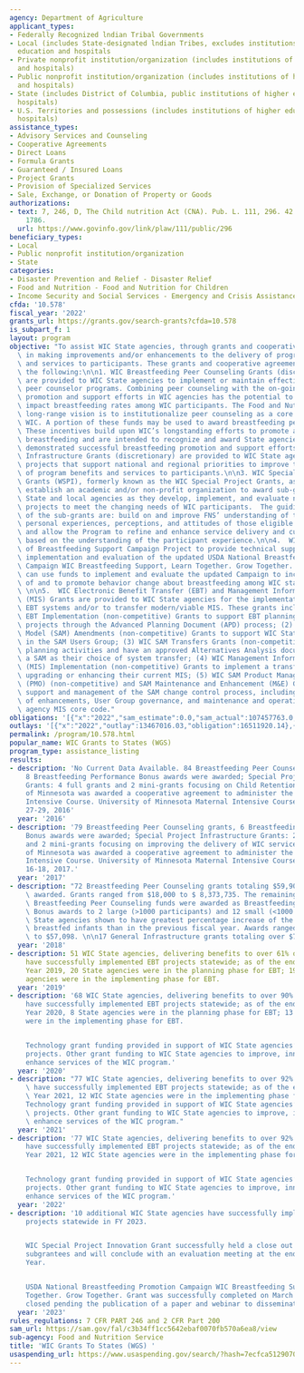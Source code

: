 ```yaml
---
agency: Department of Agriculture
applicant_types:
- Federally Recognized lndian Tribal Governments
- Local (includes State-designated lndian Tribes, excludes institutions of higher
  education and hospitals
- Private nonprofit institution/organization (includes institutions of higher education
  and hospitals)
- Public nonprofit institution/organization (includes institutions of higher education
  and hospitals)
- State (includes District of Columbia, public institutions of higher education and
  hospitals)
- U.S. Territories and possessions (includes institutions of higher education and
  hospitals)
assistance_types:
- Advisory Services and Counseling
- Cooperative Agreements
- Direct Loans
- Formula Grants
- Guaranteed / Insured Loans
- Project Grants
- Provision of Specialized Services
- Sale, Exchange, or Donation of Property or Goods
authorizations:
- text: 7, 246, D, The Child nutrition Act (CNA). Pub. L. 111, 296. 42 U.S.C. &sect;
    1786.
  url: https://www.govinfo.gov/link/plaw/111/public/296
beneficiary_types:
- Local
- Public nonprofit institution/organization
- State
categories:
- Disaster Prevention and Relief - Disaster Relief
- Food and Nutrition - Food and Nutrition for Children
- Income Security and Social Services - Emergency and Crisis Assistance
cfda: '10.578'
fiscal_year: '2022'
grants_url: https://grants.gov/search-grants?cfda=10.578
is_subpart_f: 1
layout: program
objective: "To assist WIC State agencies, through grants and cooperative agreements,\
  \ in making improvements and/or enhancements to the delivery of program benefits\
  \ and services to participants. These grants and cooperative agreements include\
  \ the following:\n\n1. WIC Breastfeeding Peer Counseling Grants (discretionary)\
  \ are provided to WIC State agencies to implement or maintain effective breastfeeding\
  \ peer counselor programs. Combining peer counseling with the on-going breastfeeding\
  \ promotion and support efforts in WIC agencies has the potential to significantly\
  \ impact breastfeeding rates among WIC participants. The Food and Nutrition Service’s\
  \ long-range vision is to institutionalize peer counseling as a core service in\
  \ WIC. A portion of these funds may be used to award breastfeeding performance bonuses.\
  \ These incentives build upon WIC’s longstanding efforts to promote and support\
  \ breastfeeding and are intended to recognize and award State agencies that have\
  \ demonstrated successful breastfeeding promotion and support efforts.\n\n2. WIC\
  \ Infrastructure Grants (discretionary) are provided to WIC State agencies for infrastructure\
  \ projects that support national and regional priorities to improve the delivery\
  \ of program benefits and services to participants.\n\n3. WIC Special Project Innovation\
  \ Grants (WSPI), formerly known as the WIC Special Project Grants, as awarded, will\
  \ establish an academic and/or non-profit organization to award sub-grants to WIC\
  \ State and local agencies as they develop, implement, and evaluate new or innovative\
  \ projects to meet the changing needs of WIC participants.  The guiding principles\
  \ of the sub-grants are: build on and improve FNS’ understanding of the diverse\
  \ personal experiences, perceptions, and attitudes of those eligible for WIC services;\
  \ and allow the Program to refine and enhance service delivery and customer service\
  \ based on the understanding of the participant experience.\n\n4.  WIC Implementation\
  \ of Breastfeeding Support Campaign Project to provide technical support for the\
  \ implementation and evaluation of the updated USDA National Breastfeeding Promotion\
  \ Campaign WIC Breastfeeding Support, Learn Together. Grow Together. State agencies\
  \ can use funds to implement and evaluate the updated Campaign to increase the knowledge\
  \ of and to promote behavior change about breastfeeding among WIC staff and participants.\
  \ \n\n5.  WIC Electronic Benefit Transfer (EBT) and Management Information System\
  \ (MIS) Grants are provided to WIC State agencies for the implementation of WIC\
  \ EBT systems and/or to transfer modern/viable MIS. These grants include: (1) WIC\
  \ EBT Implementation (non-competitive) Grants to support EBT planning or implementation\
  \ projects through the Advanced Planning Document (APD) process; (2) WIC State Agency\
  \ Model (SAM) Amendments (non-competitive) Grants to support WIC State agencies\
  \ in the SAM Users Group; (3) WIC SAM Transfers Grants (non-competitive) to complete\
  \ planning activities and have an approved Alternatives Analysis document justifying\
  \ a SAM as their choice of system transfer; (4) WIC Management Information Systems\
  \ (MIS) Implementation (non-competitive) Grants to implement a transfer MIS or are\
  \ upgrading or enhancing their current MIS; (5) WIC SAM Product Management Office\
  \ (PMO) (non-competitive) and SAM Maintenance and Enhancement (M&E) Grants for the\
  \ support and management of the SAM change control process, including prioritization\
  \ of enhancements, User Group governance, and maintenance and operation of the State\
  \ agency MIS core code."
obligations: '[{"x":"2022","sam_estimate":0.0,"sam_actual":107457763.0,"usa_spending_actual":12726175.67},{"x":"2023","sam_estimate":97000000.0,"sam_actual":0.0,"usa_spending_actual":5758023.52},{"x":"2024","sam_estimate":106999999.0,"sam_actual":0.0,"usa_spending_actual":17121581.96}]'
outlays: '[{"x":"2022","outlay":13467016.03,"obligation":16511920.14},{"x":"2023","outlay":5634027.62,"obligation":13791002.0},{"x":"2024","outlay":4787615.13,"obligation":21633136.6}]'
permalink: /program/10.578.html
popular_name: WIC Grants to States (WGS)
program_type: assistance_listing
results:
- description: 'No Current Data Available. 84 Breastfeeding Peer Counseling grants,
    8 Breastfeeding Performance Bonus awards were awarded; Special Project Infrastructure
    Grants: 4 full grants and 2 mini-grants focusing on Child Retention were awarded;  University
    of Minnesota was awarded a cooperative agreement to administer the Maternal Nutrition
    Intensive Course. University of Minnesota Maternal Intensive Course was held July
    27-29, 2016'
  year: '2016'
- description: '79 Breastfeeding Peer Counseling grants, 6 Breastfeeding Performance
    Bonus awards were awarded; Special Project Infrastructure Grants: 2 full grants
    and 2 mini-grants focusing on improving the delivery of WIC services were awarded.  University
    of Minnesota was awarded a cooperative agreement to administer the Maternal Nutrition
    Intensive Course. University of Minnesota Maternal Intensive Course was held July
    16-18, 2017.'
  year: '2017'
- description: "72 Breastfeeding Peer Counseling grants totaling $59,900,000 were\
    \ awarded. Grants ranged from $18,000 to $ 8,373,735. The remaining $100,000 in\
    \ Breastfeeding Peer Counseling funds were awarded as Breastfeeding Performance\
    \ Bonus awards to 2 large (>1000 participants) and 12 small (<1000 participants)\
    \ State agencies shown to have greatest percentage increase of the number of fully\
    \ breastfed infants than in the previous fiscal year. Awards ranged from $500\
    \ to $57,098. \n\n17 General Infrastructure grants totaling over $7,000,000."
  year: '2018'
- description: 51 WIC State agencies, delivering benefits to over 61% of participants,
    have successfully implemented EBT projects statewide; as of the end of Fiscal
    Year 2019, 20 State agencies were in the planning phase for EBT; 19 WIC State
    agencies were in the implementing phase for EBT.
  year: '2019'
- description: '68 WIC State agencies, delivering benefits to over 90% of participants,
    have successfully implemented EBT projects statewide; as of the end of Fiscal
    Year 2020, 8 State agencies were in the planning phase for EBT; 13 WIC State agencies
    were in the implementing phase for EBT.


    Technology grant funding provided in support of WIC State agencies’ EBT and MIS
    projects. Other grant funding to WIC State agencies to improve, innovate, and/or
    enhance services of the WIC program.'
  year: '2020'
- description: "77 WIC State agencies, delivering benefits to over 92% of participants,\
    \ have successfully implemented EBT projects statewide; as of the end of \tFiscal\
    \ Year 2021, 12 WIC State agencies were in the implementing phase for EBT.\n\n\
    Technology grant funding provided in support of WIC State agencies’ EBT and MIS\
    \ projects. Other grant funding to WIC State agencies to improve, innovate, and/or\
    \ enhance services of the WIC program."
  year: '2021'
- description: '77 WIC State agencies, delivering benefits to over 92% of participants,
    have successfully implemented EBT projects statewide; as of the end of Fiscal
    Year 2021, 12 WIC State agencies were in the implementing phase for EBT.


    Technology grant funding provided in support of WIC State agencies’ EBT and MIS
    projects. Other grant funding to WIC State agencies to improve, innovate, and/or
    enhance services of the WIC program.'
  year: '2022'
- description: '10 additional WIC State agencies have successfully implemented EBT
    projects statewide in FY 2023.


    WIC Special Project Innovation Grant successfully held a close out meeting for
    subgrantees and will conclude with an evaluation meeting at the end of the Fiscal
    Year.


    USDA National Breastfeeding Promotion Campaign WIC Breastfeeding Support, Learn
    Together. Grow Together. Grant was successfully completed on March 30, 2023, and
    closed pending the publication of a paper and webinar to disseminate the findings.'
  year: '2023'
rules_regulations: 7 CFR PART 246 and 2 CFR Part 200
sam_url: https://sam.gov/fal/c3b34ff1cc5642ebaf0070fb570a6ea8/view
sub-agency: Food and Nutrition Service
title: 'WIC Grants To States (WGS) '
usaspending_url: https://www.usaspending.gov/search/?hash=7ecfca51290708e3e549d41d0088ef55
---
```

